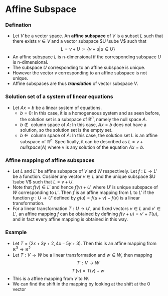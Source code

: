 # Affine Subspace

### Defination

- Let $V$ be a vector space. An **affine subspace** of $V$ is a subset $L$ such that there exists $v \in V$ and a vector subspace $U \sube V$ such that
  $$L = v + U := \{ v + u| u \in U\}$$
- An affine subspace $L$ is n-dimensional if the corresponding subspace $U$ is n-dimensional.
- The subspace $U$ corresponding to an affine subspace is unique.
- However the vector $v$ corresponding to an affine subspace is not unique.
- Affine subspaces are thus **_translation_** of vector subspace $V.$

### Solution set of a system of linear equations

- Let $Ax = b$ be a linear system of equations.
  - $b = 0:$ In this case, it is a homogeneous system and as seen
    before, the solution set is a subspace of $\mathbb{R}^n$, namely the null
    space $A$.
  - $b \notin \text{ column space of } A$: In this case, $Ax = b$ does not have a solution, so the solution set is the empty set.
  - $b \in \text{ column space of } A$: In this case, the solution set L is an affine subspace of $\mathbb{R}^n$. Specifically, it can be described as $L =  v + nullspace(A)$ where v is any solution of the equation $Ax = b.$

### Affine mapping of affine subspaces

- Let $L$ and $L'$ be affine subspace of $V$ and $W$ respectively. Let $f : L \rightarrow L'$ be a function. Cosider any vector $v \in L$ and the unique subspace $U \sube V$ such that $L = v + U$.
- Note that $f(v) \in L'$ and hence $f(v) + U'$ where $U'$ is unique subspace of $W$ corresponding to $L'$. Then $f$ is an affine mapping from $L$ to $L'$ if the function $g: U \rightarrow U'$ defined by $g(u) = f(u+v) - f(v)$ is a linear transformation.
- For a linear transformation $T: U \rightarrow U'$, and fixed vectors $v \in L$ and $v' \in L'$, an affine mapping $f$ can be obtained by defining $f(v+u) = v' + T(u)$, and in fact every affine mapping is obtained in this way.

### Example

- Let $T = (2x+3y+2, 4x-5y+3)$. Then this is an affine mapping from $\mathbb{R}^3 \rightarrow \mathbb{R}^2$
- Let $T : V \rightarrow W$ be a linear transformation and $w \in W$, then mapping
  $$T': V \rightarrow W$$
  $$T'(v) = T(v) + w$$
- This is a affine mapping from $V$ to $W$.
- We can find the shift in the mapping by looking at the shift at the $0$ vector
